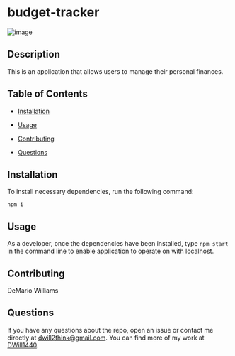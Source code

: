 # budget-tracker
![image](https://user-images.githubusercontent.com/64138572/94384901-5823b280-0109-11eb-9f15-82c60e6c9293.png)


## Description

This is an application that allows users to manage their personal finances. 

## Table of Contents 

* [Installation](#installation)

* [Usage](#usage)

* [Contributing](#contributing)

* [Questions](#questions)

## Installation

To install necessary dependencies, run the following command:

```
npm i 
```

## Usage

As a developer, once the dependencies have been installed, type `npm start` in the command line to enable application to operate on with localhost.

## Contributing

DeMario Williams

## Questions

If you have any questions about the repo, open an issue or contact me directly at dwill2think@gmail.com. You can find more of my work at [DWill1440](https://github.com/DWill1440/).

